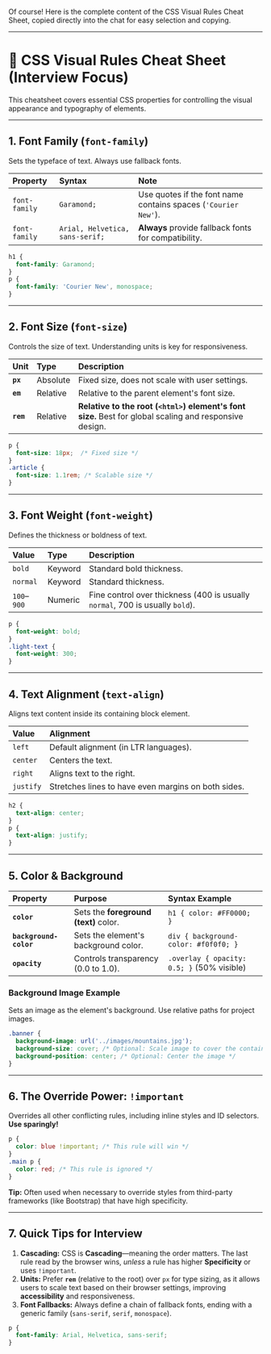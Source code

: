Of course\! Here is the complete content of the CSS Visual Rules Cheat Sheet, copied directly into the chat for easy selection and copying.

-----

# 🎨 CSS Visual Rules Cheat Sheet (Interview Focus)

This cheatsheet covers essential CSS properties for controlling the visual appearance and typography of elements.

-----

## 1\. Font Family (`font-family`)

Sets the typeface of text. Always use fallback fonts.

| Property | Syntax | Note |
| :--- | :--- | :--- |
| `font-family` | `Garamond;` | Use quotes if the font name contains spaces (`'Courier New'`). |
| `font-family` | `Arial, Helvetica, sans-serif;` | **Always** provide fallback fonts for compatibility. |

```css
h1 {
  font-family: Garamond; 
}
p {
  font-family: 'Courier New', monospace;
}
```

-----

## 2\. Font Size (`font-size`)

Controls the size of text. Understanding units is key for responsiveness.

| Unit | Type | Description |
| :--- | :--- | :--- |
| **`px`** | Absolute | Fixed size, does not scale with user settings. |
| **`em`** | Relative | Relative to the parent element's font size. |
| **`rem`** | Relative | **Relative to the root (`<html>`) element's font size.** Best for global scaling and responsive design. |

```css
p {
  font-size: 18px;  /* Fixed size */
}
.article {
  font-size: 1.1rem; /* Scalable size */
}
```

-----

## 3\. Font Weight (`font-weight`)

Defines the thickness or boldness of text.

| Value | Type | Description |
| :--- | :--- | :--- |
| `bold` | Keyword | Standard bold thickness. |
| `normal` | Keyword | Standard thickness. |
| `100`–`900` | Numeric | Fine control over thickness (400 is usually `normal`, 700 is usually `bold`). |

```css
p { 
  font-weight: bold; 
}
.light-text { 
  font-weight: 300; 
}
```

-----

## 4\. Text Alignment (`text-align`)

Aligns text content inside its containing block element.

| Value | Alignment |
| :--- | :--- |
| `left` | Default alignment (in LTR languages). |
| `center` | Centers the text. |
| `right` | Aligns text to the right. |
| `justify` | Stretches lines to have even margins on both sides. |

```css
h2 { 
  text-align: center; 
}
p { 
  text-align: justify; 
}
```

-----

## 5\. Color & Background

| Property | Purpose | Syntax Example |
| :--- | :--- | :--- |
| **`color`** | Sets the **foreground (text)** color. | `h1 { color: #FF0000; }` |
| **`background-color`** | Sets the element's background color. | `div { background-color: #f0f0f0; }` |
| **`opacity`** | Controls transparency (0.0 to 1.0). | `.overlay { opacity: 0.5; }` (50% visible) |

### Background Image Example

Sets an image as the element's background. Use relative paths for project images.

```css
.banner {
  background-image: url('../images/mountains.jpg');
  background-size: cover; /* Optional: Scale image to cover the container */
  background-position: center; /* Optional: Center the image */
}
```

-----

## 6\. The Override Power: `!important`

Overrides all other conflicting rules, including inline styles and ID selectors. **Use sparingly\!**

```css
p { 
  color: blue !important; /* This rule will win */
} 
.main p { 
  color: red; /* This rule is ignored */
}
```

**Tip:** Often used when necessary to override styles from third-party frameworks (like Bootstrap) that have high specificity.

-----

## 7\. Quick Tips for Interview

1.  **Cascading:** CSS is **Cascading**—meaning the order matters. The last rule read by the browser wins, *unless* a rule has higher **Specificity** or uses `!important`.
2.  **Units:** Prefer **`rem`** (relative to the root) over `px` for type sizing, as it allows users to scale text based on their browser settings, improving **accessibility** and responsiveness.
3.  **Font Fallbacks:** Always define a chain of fallback fonts, ending with a generic family (`sans-serif`, `serif`, `monospace`).

<!-- end list -->

```css
p { 
  font-family: Arial, Helvetica, sans-serif; 
}
```

